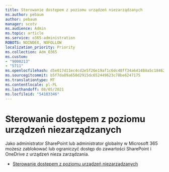 ```yaml
---
title: Sterowanie dostępem z poziomu urządzeń niezarządzanych
ms.author: pebaum
author: pebaum
manager: scotv
ms.audience: Admin
ms.topic: article
ms.service: o365-administration
ROBOTS: NOINDEX, NOFOLLOW
localization_priority: Priority
ms.collection: Adm_O365
ms.custom:
- "9000213"
- "5711"
ms.openlocfilehash: d5e017d11ec4cd2e5f26e19af1c6dc48ff34a641484a5c184625070253885354
ms.sourcegitcommit: b5f7da89a650d2915dc652449623c78be6247175
ms.translationtype: MT
ms.contentlocale: pl-PL
ms.lasthandoff: 08/05/2021
ms.locfileid: "54103346"
---
```

# <a name="control-access-from-unmanaged-devices"></a>Sterowanie dostępem z poziomu urządzeń niezarządzanych

Jako administrator SharePoint lub administrator globalny w Microsoft 365 możesz zablokować lub ograniczyć dostęp do zawartości SharePoint i OneDrive z urządzeń nieza zarządzania.

- [Sterowanie dostępem z poziomu urządzeń niezarządzanych](https://docs.microsoft.com/sharepoint/control-access-from-unmanaged-devices)
